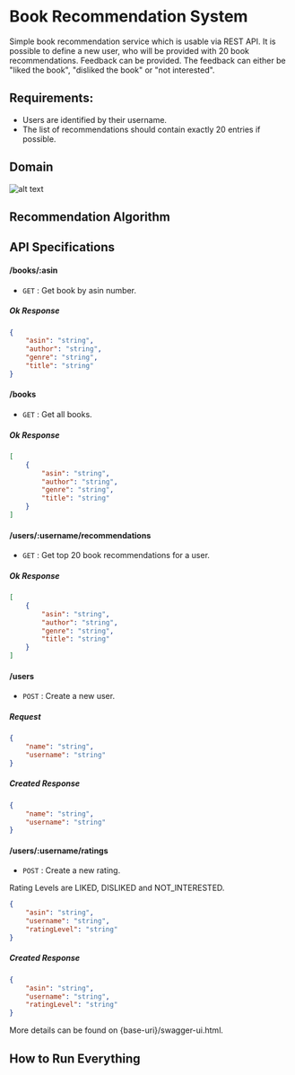 # Book Recommendation System

Simple book recommendation service which is usable via REST API. 
It is possible to define a new user, who will be provided with 20 book recommendations. 
Feedback can be provided. The feedback can either be "liked the book", "disliked the book" or "not interested".

## Requirements:

* Users are identified by their username.
* The list of recommendations should contain exactly 20 entries if possible.


## Domain
![alt text](https://www.dropbox.com/s/46slbwf6gm4i2sw/Book-Recommendation-System-Domain%20%281%29.png?dl=0)

## Recommendation Algorithm

## API Specifications

#### /books/:asin
* `GET` : Get book by asin number.

##### Ok Response
```json
{
    "asin": "string",
    "author": "string",
    "genre": "string",
    "title": "string"
}
```

#### /books
* `GET` : Get all books.

##### Ok Response
```json
[
    {
        "asin": "string",
        "author": "string",
        "genre": "string",
        "title": "string"
    }
]
```

#### /users/:username/recommendations
* `GET` : Get top 20 book recommendations for a user.
##### Ok Response
```json
[
    {
        "asin": "string",
        "author": "string",
        "genre": "string",
        "title": "string"
    }
]
```

#### /users
* `POST` : Create a new user.
##### Request
```json
{
    "name": "string",
    "username": "string"
}
```
##### Created Response
```json
{
    "name": "string",
    "username": "string"
}
```

#### /users/:username/ratings
* `POST` : Create a new rating.

Rating Levels are LIKED, DISLIKED and NOT_INTERESTED. 

```json
{
    "asin": "string",
    "username": "string",
    "ratingLevel": "string"
}
```
##### Created Response
```json
{
    "asin": "string",
    "username": "string",
    "ratingLevel": "string"
}
```
More details can be found on {base-uri}/swagger-ui.html.

## How to Run Everything